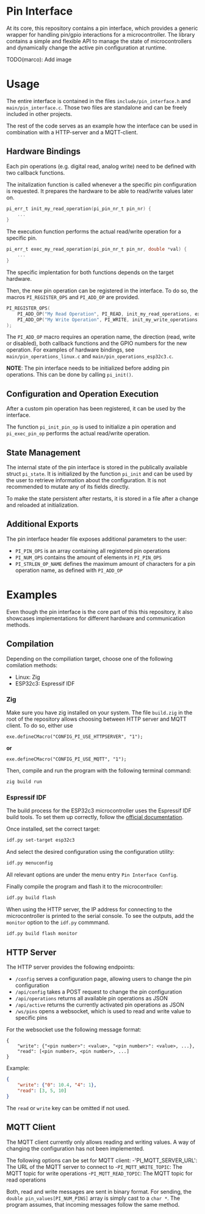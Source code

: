 # Pin Interface

At its core, this repository contains a pin interface, which provides a generic wrapper for handling pin/gpio interactions for a microcontroller.
The library contains a simple and flexible API to manage the state of microcontrollers and dynamically change the active pin configuration at runtime.

TODO(marco): Add image

# Usage

The entire interface is contained in the files `include/pin_interface.h` and `main/pin_interface.c`.
Those two files are standalone and can be freely included in other projects.

The rest of the code serves as an example how the interface can be used in combination with a HTTP-server and a MQTT-client.

## Hardware Bindings

Each pin operations (e.g. digital read, analog write) need to be defined with two callback functions.

The initalization function is called whenever a the specific pin configuration is requested.
It prepares the hardware to be able to read/write values later on.

```c
pi_err_t init_my_read_operation(pi_pin_nr_t pin_nr) {
    ...
}
```

The execution function performs the actual read/write operation for a specific pin.

```c
pi_err_t exec_my_read_operation(pi_pin_nr_t pin_nr, double *val) {
    ...
}
```

The specific implentation for both functions depends on the target hardware.

Then, the new pin operation can be registered in the interface.
To do so, the macros `PI_REGISTER_OPS` and `PI_ADD_OP` are provided.

```c
PI_REGISTER_OPS(
    PI_ADD_OP("My Read Operation", PI_READ, init_my_read_operations, exec_my_read_operation, PI_ALLOWED_PINS(0,1,7,8,9,10,18,19)),
    PI_ADD_OP("My Write Operation", PI_WRITE, init_my_write_operations, exec_my_write_operation, PI_ALLOWED_PINS(6, 17))
);
```

The `PI_ADD_OP` macro requires an operation name, the direction (read, write or disabled), both callback functions and the GPIO numbers for the new operation.
For examples of hardware bindings, see `main/pin_operations_linux.c` and `main/pin_operations_esp32c3.c`.

**NOTE**: The pin interface needs to be initialized before adding pin operations.
This can be done by calling `pi_init()`.

## Configuration and Operation Execution

After a custom pin operation has been registered, it can be used by the interface.

The function `pi_init_pin_op` is used to initialize a pin operation and `pi_exec_pin_op` performs the actual read/write operation.

## State Management

The internal state of the pin interface is stored in the publically available struct `pi_state`.
It is initialized by the function `pi_init` and can be used by the user to retrieve information about the configuration.
It is not recommended to mutate any of its fields directly.

To make the state persistent after restarts, it is stored in a file after a change and reloaded at initialization.

## Additional Exports

The pin interface header file exposes additional parameters to the user:
- `PI_PIN_OPS` is an array containing all registered pin operations
- `PI_NUM_OPS` contains the amount of elements in `PI_PIN_OPS`
- `PI_STRLEN_OP_NAME` defines the maximum amount of characters for a pin operation name, as defined with `PI_ADD_OP`

# Examples

Even though the pin interface is the core part of this this repository, it also showcases implementations for different hardware and communication methods.

## Compilation

Depending on the compiliation target, choose one of the following comilation methods:
- Linux: Zig
- ESP32c3: Espressif IDF

### Zig

Make sure you have zig installed on your system.
The file `build.zig` in the root of the repository allows choosing between HTTP server and MQTT client.
To do so, either use

```zig
exe.defineCMacro("CONFIG_PI_USE_HTTPSERVER", "1");
```
**or**

```zig
exe.defineCMacro("CONFIG_PI_USE_MQTT", "1");
```

Then, compile and run the program with the following terminal command:

```sh
zig build run
```

### Espressif IDF

The build process for the ESP32c3 microcontroller uses the Espressif IDF build tools.
To set them up correctly, follow the [official documentation](https://docs.espressif.com/projects/esp-idf/en/v5.1.2/esp32/get-started/index.html#installation).

Once installed, set the correct target:

```sh
idf.py set-target esp32c3
```

And select the desired configuration using the configuration utility:

```sh
idf.py menuconfig
```

All relevant options are under the menu entry `Pin Interface Config`.

Finally compile the program and flash it to the microcontroller:

```sh
idf.py build flash
```

When using the HTTP server, the IP address for connecting to the microcontroller is printed to the serial console.
To see the outputs, add the `monitor` option to the `idf.py` commmand.

```sh
idf.py build flash monitor
```

## HTTP Server

The HTTP server provides the following endpoints:
- `/config` serves a configuration page, allowing users to change the pin configuration
- `/api/config` takes a POST request to change the pin configuration
- `/api/operations` returns all available pin operations as JSON
- `/api/active` returns the currently activated pin operations as JSON
- `/ws/pins` opens a websocket, which is used to read and write value to specific pins

For the websocket use the following message format:

```
{
    "write": {"<pin number>": <value>, "<pin number>": <value>, ...},
    "read": [<pin number>, <pin number>, ...]
}
```

Example:

```json
{
    "write": {"0": 10.4, "4": 1},
    "read": [3, 5, 10]
}
```

The `read` or `write` key can be omitted if not used.

## MQTT Client

The MQTT client currently only allows reading and writing values.
A way of changing the configuration has not been implemented.

The following options can be set for MQTT client:
-'PI_MQTT_SERVER_URL': The URL of the MQTT server to connect to
-`PI_MQTT_WRITE_TOPIC`: The MQTT topic for write operations
-`PI_MQTT_READ_TOPIC`: The MQTT topic for read operations

Both, read and write messages are sent in binary format.
For sending, the `double pin_values[PI_NUM_PINS]` array is simply cast to a `char *`.
The program assumes, that incoming messages follow the same method.
